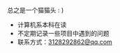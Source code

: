总之是一个猫猫头 : )
- 计算机系本科在读
- 不定期记录一些项目中遇到的问题
- 联系方式：3128292862@qq.com 

<!---
MYL-FluffyFFCatBall/MYL-FluffyFFCatBall is a ✨ special ✨ repository because its `README.md` (this file) appears on your GitHub profile.
You can click the Preview link to take a look at your changes.
--->
